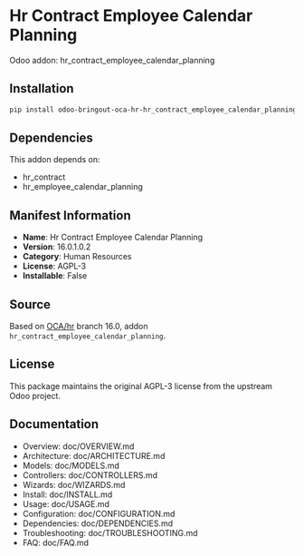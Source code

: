 # Hr Contract Employee Calendar Planning

Odoo addon: hr_contract_employee_calendar_planning

## Installation

```bash
pip install odoo-bringout-oca-hr-hr_contract_employee_calendar_planning
```

## Dependencies

This addon depends on:
- hr_contract
- hr_employee_calendar_planning

## Manifest Information

- **Name**: Hr Contract Employee Calendar Planning
- **Version**: 16.0.1.0.2
- **Category**: Human Resources
- **License**: AGPL-3
- **Installable**: False

## Source

Based on [OCA/hr](https://github.com/OCA/hr) branch 16.0, addon `hr_contract_employee_calendar_planning`.

## License

This package maintains the original AGPL-3 license from the upstream Odoo project.

## Documentation

- Overview: doc/OVERVIEW.md
- Architecture: doc/ARCHITECTURE.md
- Models: doc/MODELS.md
- Controllers: doc/CONTROLLERS.md
- Wizards: doc/WIZARDS.md
- Install: doc/INSTALL.md
- Usage: doc/USAGE.md
- Configuration: doc/CONFIGURATION.md
- Dependencies: doc/DEPENDENCIES.md
- Troubleshooting: doc/TROUBLESHOOTING.md
- FAQ: doc/FAQ.md
